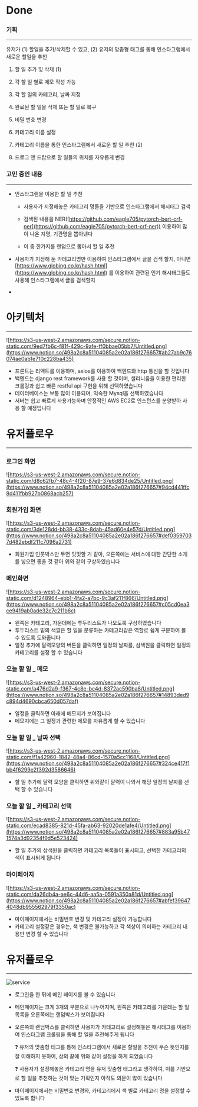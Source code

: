 # Done

### 기획

---

유저가 (1) 할일을 추가/삭제할 수 있고, (2) 유저의 맞춤형 태그를 통해 인스타그램에서 새로운 할일을 추천

1. 할 일 추가 및 삭제 (1)

2. 각 할 일 별로 메모 작성 가능

3. 각 할 일의 카테고리, 날짜 지정

4. 완료된 할 일을 삭제 또는 할 일로 복구

5. 비밀 번호 변경

6. 카테고리 이름 설정

7. 카테고리 이름을 통한 인스타그램에서 새로운 할 일 추천 (2) 

8. 드로그 앤 드랍으로 할 일들의 위치를 자유롭게 변경

### 고민 중인 내용

---

- 인스타그램을 이용한 할 일 추천

    -  사용자가 지정해놓은 카테고리 명들을 기반으로 인스타그램에서 해시태그 검색

    -  검색된 내용을 NER([https://github.com/eagle705/pytorch-bert-crf-ner](https://github.com/eagle705/pytorch-bert-crf-ner)) 이용하여 많이 나온 지명, 기관명을 뽑아낸다

    -  이 중 한가지를 랜덤으로 뽑아서 할 일 추천

- 사용자가 지정해 둔 카테고리명만 이용하여 인스타그램에서 글을 검색 할지, 아니면 [https://www.globing.co.kr/hash.html](https://www.globing.co.kr/hash.html) 를 이용하여 관련된 인기 해시태그들도 사용해 인스타그램에서 글을 검색할지
- 

# 아키텍처

---

![https://s3-us-west-2.amazonaws.com/secure.notion-static.com/9ed7fb6c-f81f-429c-9afe-ff0bbae05bb7/Untitled.png](https://www.notion.so/498a2c8a51104085a2e02a186f276657#ab27ab9c76074ae0ab1e710c228ba435)

- 프론트는 리액트를 이용하며, axios를 이용하여 백엔드와 http 통신을 할 것입니다
- 백엔드는 django rest framework를 사용 할 것이며, 샐리니움을 이용한 편리한 크롤링과 쉽고 빠른 restful api 구현을 위해 선택하였습니다
- 데이터베이스는 보통 많이 이용되며, 익숙한 Mysql을 선택하였습니다
- 서버는 쉽고 빠르게 사용가능하며 안정적인 AWS EC2로 인스턴스를 분양받아 사용 할 예정입니다

# 유저플로우

---

### 로그인 화면

![https://s3-us-west-2.amazonaws.com/secure.notion-static.com/d8c62fb7-48c4-4f20-87e9-37e6d834de25/Untitled.png](https://www.notion.so/498a2c8a51104085a2e02a186f276657#94cd441ffc8d411fbb927b0868acb257)

### 회원가입 화면

![https://s3-us-west-2.amazonaws.com/secure.notion-static.com/3de128dd-bb38-433c-8dab-45ad60e4e57d/Untitled.png](https://www.notion.so/498a2c8a51104085a2e02a186f276657#def03597037d482ebdf211c7096a2731)

- 회원가입 인풋박스만 두면 밋밋할 거 같아, 오른쪽에는 서비스에 대한 간단한 소개를 넣으면 좋을 것 같아 위와 같이 구상하였습니다

### 메인화면

![https://s3-us-west-2.amazonaws.com/secure.notion-static.com/d1248964-ebb1-4fa2-a7bc-9c3af211f866/Untitled.png](https://www.notion.so/498a2c8a51104085a2e02a186f276657#c05cd0ea3ce9419ab0ade32c7c211b6c)

- 왼쪽은 카테고리, 가운데에는 투두리스트가 나오도록 구상하였습니다
- 투두리스트 밑의 색깔은 할 일을 분류하는 카테고리같은 역할로 쉽게 구분하여 볼 수 있도록 도와줍니다
- 일정 추가에 달력모양의 버튼을 클릭하면 일정의 날짜를, 삼색원을 클릭하면 일정의 카테고리를 설정 할 수 있습니다

### 오늘 할 일 _ 메모

![https://s3-us-west-2.amazonaws.com/secure.notion-static.com/a476d2a9-f367-4c8e-bc4d-8372ac590ba8/Untitled.png](https://www.notion.so/498a2c8a51104085a2e02a186f276657#14893ded9c894d4690cbca650d057daf)

- 일정을 클릭하면 아래에 메모지가 보여집니다
- 메모지에는 그 일정과 관련한 메모를 자유롭게 할 수 있습니다

### 오늘 할 일 _ 날짜 선택

![https://s3-us-west-2.amazonaws.com/secure.notion-static.com/f1a42960-1842-48a4-86cd-1570a5cc1168/Untitled.png](https://www.notion.so/498a2c8a51104085a2e02a186f276657#324ce417f1bb4f6299e2f392d3586646)

- 할 일 추가에 달력 모양을 클릭하면 위와같이 달력이 나와서 해당 일정의 날짜를 선택 할 수 있습니다

### 오늘 할 일 _ 카테고리 선택

![https://s3-us-west-2.amazonaws.com/secure.notion-static.com/ecad8385-821d-45fa-ab63-92020de1afe4/Untitled.png](https://www.notion.so/498a2c8a51104085a2e02a186f276657#883a95b471574a3d92354f9d5e523424)

- 할 일 추가의 삼색원을 클릭하면 카테고리 목록들이 표시되고, 선택한 카테고리의 색이 표시되게 됩니다

### 마이페이지

![https://s3-us-west-2.amazonaws.com/secure.notion-static.com/da26db4a-ae6c-44d6-aa5a-0591a350a81d/Untitled.png](https://www.notion.so/498a2c8a51104085a2e02a186f276657#abfef396474048db955562979f3350ac)

- 마이페이지에서는 비밀번호 변경 및 카테고리 설정이 가능합니다
- 카테고리 설정같은 경우는, 색 변경은 불가능하고 각 색상이 의미하는 카테고리 내용만 변경 할 수 있습니다

# 유저플로우

---

![service](https://s3.us-west-2.amazonaws.com/secure.notion-static.com/5ff27aca-02d8-4d80-b00a-3f070fc7d042/Untitled.png?X-Amz-Algorithm=AWS4-HMAC-SHA256&X-Amz-Credential=AKIAT73L2G45O3KS52Y5%2F20201207%2Fus-west-2%2Fs3%2Faws4_request&X-Amz-Date=20201207T101253Z&X-Amz-Expires=86400&X-Amz-Signature=34f17c889e725dfb6380578598ffd9528b73074af329e1fe33364f139130eb0a&X-Amz-SignedHeaders=host&response-content-disposition=filename%20%3D%22Untitled.png%22)

- 로그인을 한 뒤에 메인 페이지를 볼 수 있습니다
- 메인페이지는 크게 3개의 부분으로 나누어지며, 왼쪽은 카테고리를 가운데는 할 일 목록을 오른쪽에는 랜덤박스가 보여집니다
- 오른쪽의 랜덤박스를 클릭하면 사용자가 카테고리로 설정해놓은 해시태그를 이용하여 인스타그램 크롤링을 통해 할 일을 추천해주게 됩니다

    ❓ 유저의 맞춤형 태그를 통해 인스타그램에서 새로운 할일을 추천이 무슨 뜻인지를 잘 이해하지 못하여, 상의 끝에 위와 같이 설정을 하게 되었습니다

    ❓ 사용자가 설정해놓은 카테고리 명을 유저 맞춤형 태그라고 생각하여, 이를 기반으로 할 일을 추천하는 것이 맞는 기획인지 아직도 의문이 많이 있습니다

- 마이페이지에서는 비밀번호 변경와, 카테고리에서 색 별로 카테고리 명을 설정할 수 있도록 합니다
